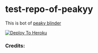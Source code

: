 # test-repo-of-peakyy

This is bot of [peaky blinder](https://t.me/no_ones_like_me)

[![Deploy To Heroku](https://www.herokucdn.com/deploy/button.svg)](https://heroku.com/deploy?template=https://github.com/ImJanindu/JETelegraphBot)

### Credits:
